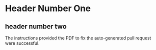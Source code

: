 # Header Number One

## header number two
The instructions provided the PDF to fix the auto-generated pull request were successful.
